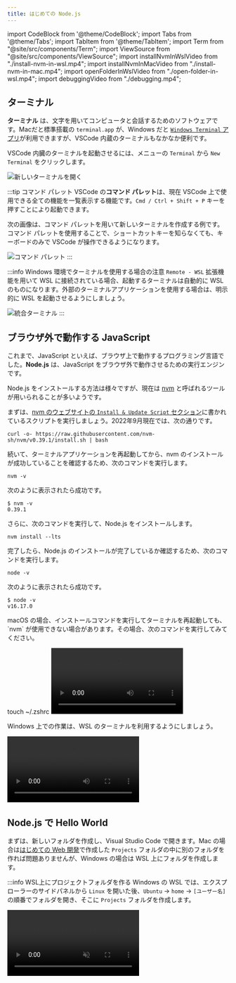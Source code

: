 ```yaml
---
title: はじめての Node.js
---
```


import CodeBlock from '@theme/CodeBlock';
import Tabs from '@theme/Tabs';
import TabItem from '@theme/TabItem';
import Term from "@site/src/components/Term";
import ViewSource from "@site/src/components/ViewSource";
import installNvmInWslVideo from "./install-nvm-in-wsl.mp4";
import installNvmInMacVideo from "./install-nvm-in-mac.mp4";
import openFolderInWslVideo from "./open-folder-in-wsl.mp4";
import debuggingVideo from "./debugging.mp4";

## ターミナル

**ターミナル** は、文字を用いてコンピュータと会話するためのソフトウェアです。Macだと標準搭載の `terminal.app` が、Windows だと [`Windows Terminal` アプリ](https://apps.microsoft.com/store/detail/windows-terminal/9N0DX20HK701)が利用できますが、VSCode 内蔵のターミナルもなかなか便利です。

VSCode 内臓のターミナルを起動させるには、メニューの `Terminal` から `New Terminal` をクリックします。

![新しいターミナルを開く](./open-new-terminal.png)

:::tip コマンド パレット
VSCode の**コマンド パレット**は、現在 VSCode 上で使用できる全ての機能を一覧表示する機能です。`Cmd / Ctrl + Shift + P` キーを押すことにより起動できます。

次の画像は、コマンド パレットを用いて新しいターミナルを作成する例です。コマンド パレットを使用することで、ショートカットキーを知らなくても、キーボードのみで VSCode が操作できるようになります。

![コマンド パレット](./command-palette.png)
:::

:::info Windows 環境でターミナルを使用する場合の注意
`Remote - WSL` 拡張機能を用いて WSL に接続されている場合、起動するターミナルは自動的に WSL のものになります。外部のターミナルアプリケーションを使用する場合は、明示的に WSL を起動させるようにしましょう。

![統合ターミナル](./wsl-integrated-terminal.png)
:::

## ブラウザ外で動作する JavaScript

これまで、JavaScript といえば、ブラウザ上で動作するプログラミング言語でした。**Node.js** は、JavaScript をブラウザ外で動作させるための実行エンジンです。

Node.js をインストールする方法は様々ですが、現在は [nvm](https://github.com/nvm-sh/nvm) と呼ばれるツールが用いられることが多いようです。

まずは、[nvm のウェブサイトの `Install & Update Script` セクション](https://github.com/nvm-sh/nvm#install--update-script)に書かれているスクリプトを実行しましょう。2022年9月現在では、次の通りです。

```shell
curl -o- https://raw.githubusercontent.com/nvm-sh/nvm/v0.39.1/install.sh | bash
```

続いて、ターミナルアプリケーションを再起動してから、nvm のインストールが成功していることを確認するため、次のコマンドを実行します。

```shell
nvm -v
```

次のように表示されたら成功です。

```shell
$ nvm -v
0.39.1
```

さらに、次のコマンドを実行して、Node.js をインストールします。

```shell
nvm install --lts
```

完了したら、Node.js のインストールが完了しているか確認するため、次のコマンドを実行します。

```shell
node -v
```

次のように表示されたら成功です。

```shell
$ node -v
v16.17.0
```

<Tabs groupId="os">
  <TabItem value="mac" label="macOS">
    <p>macOS の場合、インストールコマンドを実行してターミナルを再起動しても、`nvm` が使用できない場合があります。その場合、次のコマンドを実行してみてください。</p>
    <CodeBlock language="shell">touch ~/.zshrc</CodeBlock>
    <video src={installNvmInMacVideo} controls />
  </TabItem>
  <TabItem value="win" label="Windows (WSL)">
    <p>Windows 上での作業は、WSL のターミナルを利用するようにしましょう。</p>
    <video src={installNvmInWslVideo} controls />
  </TabItem>
</Tabs>

## Node.js で Hello World

まずは、新しいフォルダを作成し、Visual Studio Code で開きます。Mac の場合は[はじめての Web 開発](../../1-trial-session/01-get-started/index.md)で作成した `Projects` フォルダの中に別のフォルダを作れば問題ありませんが、Windows の場合は WSL 上にフォルダを作成します。

:::info WSL上にプロジェクトフォルダを作る
Windows の WSL では、エクスプローラーのサイドパネルから `Linux` を開いた後、`Ubuntu` → `home` → `[ユーザー名]` の順番でフォルダを開き、そこに `Projects` フォルダを作成します。

<video src={openFolderInWslVideo} controls muted />
:::

続いて、開いたフォルダに `main.js` ファイルを作成し、下のスクリプトを保存します。`console.log` 関数は、画面に文章を表示させるための関数です。

```javascript title=main.js
console.log("Hello World");
```

ターミナルを開き、`node main.js` コマンドを実行します。

![Hello Worldを実行](./run-hello-world.png)

ターミナルに `Hello World` が表示されれば成功です。

## Node.js のデバッグ

[ブラウザの開発者ツールを利用する](../../2-browser-apps/01-inspector/index.md) 節で JavaScript のデバッグを行ったのと同様に、Node.js では、VSCode 標準の機能を用いてデバッグを行えます。

Node.js のデバッグを開始するには、ブレークポイント等を設定したうえで、`F5` キーを押します。初回はデバッグ構成を選択するメニューが出現するので、`Node.js` を選択しましょう。デバッグが開始されると、VSCode 下部の青いバーが橙色に変化します。`console.log` は `DEBUG CONSOLE` タブに出力されるので注意しましょう。

ステップ実行、コールスタックなど、基本的な機能はブラウザに搭載されているものとほとんど同じです。

<video src={debuggingVideo} controls />

### 課題

Node.js のデバッガを用いて、`console` オブジェクトにどのようなプロパティがあるのか調べてみましょう。
